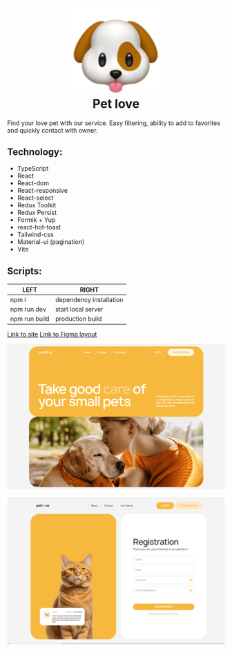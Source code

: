 <h1 align="center">
  <br>
  <a href="https://pet-love-project.vercel.app/"><img src="./public/images/dog2x.png" alt="dog" width="200"></a>
  <br>
Pet love
  <br>
</h1>

Find your love pet with our service. Easy filtering, ability to add to favorites
and quickly contact with owner.

## Technology:

- TypeScript
- React
- React-dom
- React-responsive
- React-select
- Redux Toolkit
- Redux Persist
- Formik + Yup
- react-hot-toast
- Tailwind-css
- Material-ui (pagination)
- Vite

## Scripts:

| LEFT          | RIGHT                   |
| ------------- | ----------------------- |
| npm i         | dependency installation |
| npm run dev   | start local server      |
| npm run build | production build        |

[Link to site](https://pet-love-project.vercel.app/ "Pet love")
[Link to Figma layout](https://www.figma.com/file/puMNfZVg4YI8UZoJ1QiLLi/Petl%F0%9F%92%9Bve?type=design&node-id=55838-750&mode=design&t=Xg1IwIcKebTl5xGs-0 "Figma Pet love")

![GitHub ReadMe](./public/images/petlove1.PNG)

![GitHub ReadMe](./public/images/petlove2.PNG)

